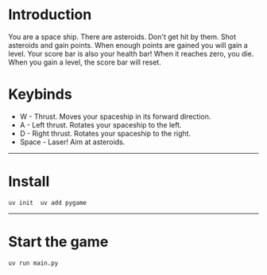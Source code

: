 # Introduction
You are a space ship. There are asteroids. Don't get hit by them. Shot asteroids and gain points. When enough points are gained you will gain a level. Your score bar is also your health bar! When it reaches zero, you die. When you gain a level, the score bar will reset.

# Keybinds
* W - Thrust. Moves your spaceship in its forward direction.
* A - Left thrust. Rotates your spaceship to the left.
* D - Right thrust. Rotates your spaceship to the right.
* Space - Laser! Aim at asteroids.

----------

# Install
`uv init 
uv add pygame` 

----------

# Start the game
`uv run main.py` 
